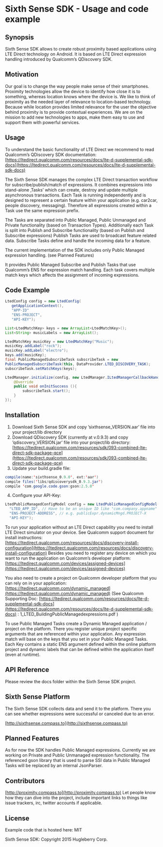 # Sixth Sense SDK - Usage and code example

## Synopsis

Sixth Sense SDK allows to create robust proximity based applications using LTE Direct technology on Android. It is based on LTE Direct expression handling introduced by Qualcomm’s QDiscovery SDK.

## Motivation

Our goal is to change the way people make sense of their smartphones. Proximity technologies allow the device to identify how close it is to something, whereas location knows where the device is. We like to think of proximity as the needed layer of relevance to location-based technology. Because while location provides limited relevance for the user the objective behind proximity is to provide contextual experiences. We are on the mission to add new technologies to apps, make them easy to use and support them with powerful services.

## Usage

To understand the basic functionality of LTE Direct we recommend to read Qualcomm’s QDiscovery SDK documentation: 
[https://ltedirect.qualcomm.com/resources/docs/lte-d-supplemental-sdk-docs](https://ltedirect.qualcomm.com/resources/docs/lte-d-supplemental-sdk-docs)

The Sixth Sense SDK manages the complex LTE Direct transaction workflow for subscribe/publish/match of expressions.
It combines expressions into stand-alone ‚Tasks’ which can create, destroy and update multiple asynchronous transactions. Each Task is running independently and is designed to represent a certain feature within your application (e.g. car2car, people discovery, messaging). Therefore all expressions created within a Task use the same expression prefix.

The Tasks are separated into Public Managed, Public Unmanaged and Private functionality (based on Transaction Types).
Additionally each Task is split into Publish and Subscribe functionality (based on Publish and Subscribe expressions)
Publish Tasks are used to broadcast feature related data. Subscribe Tasks define and handle the incoming data for a feature. 

The current implementation of the SDK includes only Public Managed expression handling. (see Planned Features)

It provides Public Managed Subscribe and Publish Tasks that use Qualcomm’s ENS for expression match handling. Each task covers multiple match keys which affects the assignment of incoming expressions.

## Code Example

```java
LtedConfig config = new LtedConfig(
   getApplicationContext(),
   "APP-ID"
   "ENS-PROJECT",
   "API-KEY");

List<LtedMatchKey> keys = new ArrayList<LtedMatchKey>();
List<String> musicLabels = new ArrayList();

LtedMatchKey musicKey = new LtedMatchKey("Music");
musicKey.addLabel("rock");
musicKey.addLabel("electro");
keys.add(musicKey);
final PublicManagedSubscribeTask subscribeTask = new
PublicManagedSubscribeTask(this, DataProvider.LTED_DISCOVERY_TASK);
subscribeTask.setMatchKeys(keys);

LtedManager.initialize(config, new LtedManager.ILtedManagerCallbackHandler(){
    @Override
    public void onInitSuccess (){
        subscribeTask.start();
    }
});
```

## Installation

1.	Download Sixth Sense SDK and copy ’sixthsense_VERSION.aar’ file into your project/lib directory
2.	Download QDiscovery SDK (currently at v.0.9.3) and copy ’qdiscovery_VERSION.jar’ file into your project/lib directory:
[https://ltedirect.qualcomm.com/resources/sdk/093-combined-lte-direct-sdk-package-qce](https://ltedirect.qualcomm.com/resources/sdk/093-combined-lte-direct-sdk-package-qce)
3.	Update your build.gradle file:

```java
compile(name:'sixthsense_0.9.0', ext:'aar')
compile files('libs/qdiscoverysdk_0.9.3.jar')
compile 'com.google.code.gson:gson:2.5.0'
```

4.  Configure your API-Key:

```java
LtedPublicManagedConfigModel config = new LtedPublicManagedConfigModel(
  "LTED_APP_ID", // Have to be an unique ID like "com.company.appname"
  "ENS-PROJECT-ADDRESS", // e.g. publicExpr.dynamicMngd.PROJECT-X
  "API-KEY");
```

To run your application without an LTE Direct capability you need to install LTE Direct simulator on your device. See Qualcomm support document for install instructions: [https://ltedirect.qualcomm.com/resources/docs/discovery-install-configuration](https://ltedirect.qualcomm.com/resources/docs/discovery-install-configuration)
Besides you need to register any device on which you want to run the application on Qualcomm’s developer platform: [https://ltedirect.qualcomm.com/devices/assigned-devices](https://ltedirect.qualcomm.com/devices/assigned-devices)

You also need to create a project on Qualcomm developer platform that you can rely on in your application: [https://ltedirect.qualcomm.com/dynamic_managed](https://ltedirect.qualcomm.com/dynamic_managed)
 (See Qualcomm Supporting Doc: [https://ltedirect.qualcomm.com/resources/docs/lte-d-supplemental-sdk-docs](https://ltedirect.qualcomm.com/resources/docs/lte-d-supplemental-sdk-docs) : 1_LTED_BuildingPublicManagedexpressions.pdf )

To use Public Managed Tasks create a Dynamic Managed application / project on the platform. There you register unique project specific arguments that are referenced within your application. Any expression match will base on the keys that you set in your Public Managed Tasks.
Each Key contains a static ENS argument defined within the online platform project and dynamic labels that can be defined within the application itself (even at runtime).

## API Reference

Please review the docs folder within the Sixth Sense SDK project.

## Sixth Sense Platform

The Sixth Sense SDK collects data and send it to the platform. There you can see whether expressions were successful or canceled due to an error.

[http://sixthsense.compass.to](http://sixthsense.compass.to)

## Planned Features 

As for now the SDK handles Public Managed expressions. Currently we are working on Private and Public Unmanaged expression functionality. The referenced gson library that is used to parse SSI data in Public Managed Tasks will be replaced by an internal JsonParser.

## Contributors

[http://proximity.compass.to](http://proximity.compass.to)
Let people know how they can dive into the project, include important links to things like issue trackers, irc, twitter accounts if applicable.

## License

Example code that is hosted here: MIT

Sixth Sense SDK: Copyright 2015 Hugleberry Corp.
